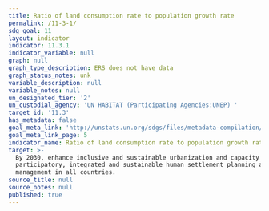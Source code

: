 ```yaml
---
title: Ratio of land consumption rate to population growth rate
permalink: /11-3-1/
sdg_goal: 11
layout: indicator
indicator: 11.3.1
indicator_variable: null
graph: null
graph_type_description: ERS does not have data
graph_status_notes: unk
variable_description: null
variable_notes: null
un_designated_tier: '2'
un_custodial_agency: 'UN HABITAT (Participating Agencies:UNEP) '
target_id: '11.3'
has_metadata: false
goal_meta_link: 'http://unstats.un.org/sdgs/files/metadata-compilation/Metadata-Goal-11.pdf'
goal_meta_link_page: 5
indicator_name: Ratio of land consumption rate to population growth rate
target: >-
  By 2030, enhance inclusive and sustainable urbanization and capacity for
  participatory, integrated and sustainable human settlement planning and
  management in all countries.
source_title: null
source_notes: null
published: true
---
```

